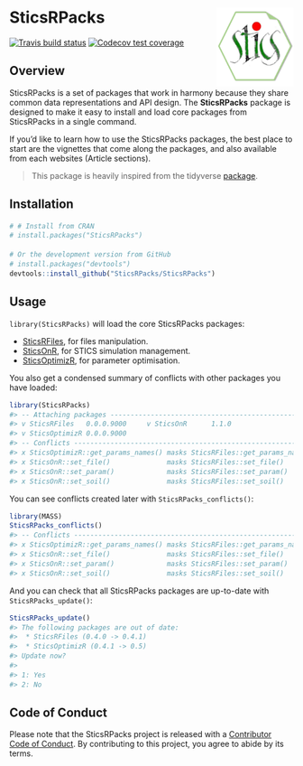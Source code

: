 
<!-- README.md is generated from README.Rmd. Please edit that file -->

# SticsRPacks <a href='https://sticsrpacks.github.io/SticsRPacks/'><img src='man/figures/logo.png' align="right" height="138.5" /></a>

<!-- badges: start -->

[![Travis build
status](https://travis-ci.org/SticsRPacks/SticsRPacks.svg?branch=master)](https://travis-ci.org/SticsRPacks/SticsRPacks)
[![Codecov test
coverage](https://codecov.io/gh/SticsRPacks/SticsRPacks/branch/master/graph/badge.svg)](https://codecov.io/gh/SticsRPacks/SticsRPacks?branch=master)
<!-- badges: end -->

## Overview

SticsRPacks is a set of packages that work in harmony because they share
common data representations and API design. The **SticsRPacks** package
is designed to make it easy to install and load core packages from
SticsRPacks in a single command.

If you’d like to learn how to use the SticsRPacks packages, the best
place to start are the vignettes that come along the packages, and also
available from each websites (Article sections).

> This package is heavily inspired from the tidyverse
> [package](https://github.com/tidyverse/tidyverse).

## Installation

``` r
# # Install from CRAN
# install.packages("SticsRPacks")

# Or the development version from GitHub
# install.packages("devtools")
devtools::install_github("SticsRPacks/SticsRPacks")
```

## Usage

`library(SticsRPacks)` will load the core SticsRPacks packages:

  - [SticsRFiles](https://github.com/SticsRPacks/SticsRFiles), for files
    manipulation.  
  - [SticsOnR](https://github.com/SticsRPacks/SticsOnR), for STICS
    simulation management.  
  - [SticsOptimizR](https://github.com/SticsRPacks/SticsOptimizR), for
    parameter optimisation.

You also get a condensed summary of conflicts with other packages you
have loaded:

``` r
library(SticsRPacks)
#> -- Attaching packages ---------------------------------------------------------- SticsRPacks 0.0.1.9000 --
#> v SticsRFiles   0.0.0.9000     v SticsOnR      1.1.0     
#> v SticsOptimizR 0.0.0.9000
#> -- Conflicts ------------------------------------------------------------------ SticsRPacks_conflicts() --
#> x SticsOptimizR::get_params_names() masks SticsRFiles::get_params_names()
#> x SticsOnR::set_file()              masks SticsRFiles::set_file()
#> x SticsOnR::set_param()             masks SticsRFiles::set_param()
#> x SticsOnR::set_soil()              masks SticsRFiles::set_soil()
```

You can see conflicts created later with `SticsRPacks_conflicts()`:

``` r
library(MASS)
SticsRPacks_conflicts()
#> -- Conflicts ------------------------------------------------------------------ SticsRPacks_conflicts() --
#> x SticsOptimizR::get_params_names() masks SticsRFiles::get_params_names()
#> x SticsOnR::set_file()              masks SticsRFiles::set_file()
#> x SticsOnR::set_param()             masks SticsRFiles::set_param()
#> x SticsOnR::set_soil()              masks SticsRFiles::set_soil()
```

And you can check that all SticsRPacks packages are up-to-date with
`SticsRPacks_update()`:

``` r
SticsRPacks_update()
#> The following packages are out of date:
#>  * SticsRFiles (0.4.0 -> 0.4.1)
#>  * SticsOptimizR (0.4.1 -> 0.5)
#> Update now?
#> 
#> 1: Yes
#> 2: No
```

## Code of Conduct

Please note that the SticsRPacks project is released with a [Contributor
Code of
Conduct](https://github.com/SticsRPacks/.github/blob/master/CODE_OF_CONDUCT.md).
By contributing to this project, you agree to abide by its terms.
